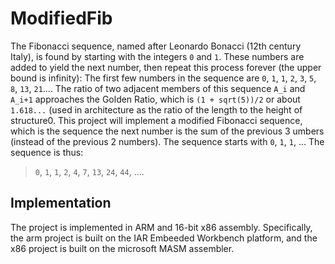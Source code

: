 # ModifiedFib

The Fibonacci sequence, named after Leonardo Bonacci (12th century Italy), is found by starting with the
integers `0` and `1`. These numbers are added to yield the next number, then repeat this process forever
(the upper bound is infinity): The first few numbers in the sequence are `0`, `1`, `1`, `2`, `3`, `5`, `8`,
`13`, `21`.... The ratio of two adjacent members of this sequence `A_i` and `A_i+1` approaches the Golden
Ratio, which is `(1 + sqrt(5))/2` or about `1.618...` (used in architecture as the ratio of the length to
the height of structure0. This project will implement a modified Fibonacci sequence, which is the sequence
the next number is the sum of the previous 3 umbers (instead of the previous 2 numbers). The sequence starts
with `0`, `1`, `1`, ... The sequence is thus:

> `0`, `1`, `1`, `2`, `4`, `7`, `13`, `24`, `44`, ....

## Implementation

The project is implemented in ARM and 16-bit x86 assembly. Specifically, the arm project is built on the
IAR Embeeded Workbench platform, and the x86 project is built on the microsoft MASM assembler.
